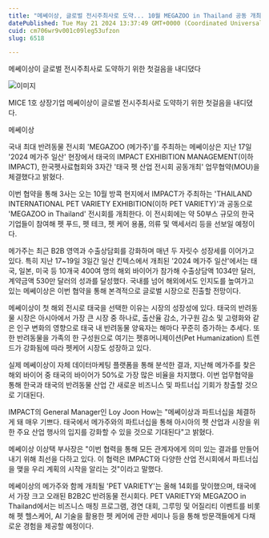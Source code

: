```yaml
---
title: "메쎄이상, 글로벌 전시주최사로 도약... 10월 MEGAZOO in Thailand 공동 개최"
datePublished: Tue May 21 2024 13:37:49 GMT+0000 (Coordinated Universal Time)
cuid: cm706wr9v001c09leg53ufzon
slug: 6518

---
```



메쎄이상이 글로벌 전시주최사로 도약하기 위한 첫걸음을 내디뎠다

![이미지](https://cdn.hashnode.com/res/hashnode/image/upload/v1739260690804/c65a560a-523c-41ec-966a-3d085d7bf1a1.jpeg)

MICE 1호 상장기업 메쎄이상이 글로벌 전시주최사로 도약하기 위한 첫걸음을 내디뎠다.

메쎄이상

국내 최대 반려동물 전시회 'MEGAZOO (메가주)'를 주최하는 메쎄이상은 지난 17일 '2024 메가주 일산' 현장에서 태국의 IMPACT EXHIBITION MANAGEMENT(이하 IMPACT), 한국펫사료협회와 3자간 '태국 펫 산업 전시회 공동개최' 업무협약(MOU)을 체결했다고 밝혔다.

이번 협약을 통해 3사는 오는 10월 방콕 현지에서 IMPACT가 주최하는 'THAILAND INTERNATIONAL PET VARIETY EXHIBITION(이하 PET VARIETY)'과 공동으로 'MEGAZOO in Thailand' 전시회를 개최한다. 이 전시회에는 약 50부스 규모의 한국 기업들이 참여해 펫 푸드, 펫 테크, 펫 케어 용품, 의류 및 액세서리 등을 선보일 예정이다.

메가주는 최근 B2B 영역과 수출상담회를 강화하며 매년 두 자릿수 성장세를 이어가고 있다. 특히 지난 17~19일 3일간 일산 킨텍스에서 개최된 '2024 메가주 일산'에서는 태국, 일본, 미국 등 10개국 400여 명의 해외 바이어가 참가해 수출상담액 1034만 달러, 계약금액 530만 달러의 성과를 달성했다. 국내를 넘어 해외에서도 인지도를 높여가고 있는 메쎄이상은 이번 협약을 통해 본격적으로 글로벌 시장으로 진출할 전망이다.

메쎄이상이 첫 해외 전시로 태국을 선택한 이유는 시장의 성장성에 있다. 태국의 반려동물 시장은 아시아에서 가장 큰 시장 중 하나로, 출산율 감소, 가구원 감소 및 고령화와 같은 인구 변화의 영향으로 태국 내 반려동물 양육자는 해마다 꾸준히 증가하는 추세다. 또한 반려동물을 가족의 한 구성원으로 여기는 펫휴머니제이션(Pet Humanization) 트렌드가 강화됨에 따라 펫케어 시장도 성장하고 있다.

실제 메쎄이상이 자체 데이터마케팅 플랫폼을 통해 분석한 결과, 지난해 메가주를 찾은 해외 바이어 중 태국의 바이어가 50%로 가장 많은 비율을 차지했다. 이번 업무협약을 통해 한국과 태국의 반려동물 산업 간 새로운 비즈니스 및 파트너십 기회가 창출할 것으로 기대된다.

IMPACT의 General Manager인 Loy Joon How는 "메쎄이상과 파트너십을 체결하게 돼 매우 기쁘다. 태국에서 메가주와의 파트너십을 통해 아시아의 펫 산업과 시장을 위한 주요 산업 행사의 입지를 강화할 수 있을 것으로 기대된다"고 밝혔다.

메쎄이상 이상택 부사장은 "이번 협력을 통해 모든 관계자에게 의미 있는 결과를 만들어내기 위해 최선을 다하고 있다. 이 협력은 IMPACT와 다양한 산업 전시회에서 파트너십을 맺을 우리 계획의 시작을 알리는 것"이라고 말했다.

메쎄이상의 메가주와 함께 개최될 'PET VARIETY'는 올해 14회를 맞이했으며, 태국에서 가장 크고 오래된 B2B2C 반려동물 전시회다. PET VARIETY와 MEGAZOO in Thailand에서는 비즈니스 매칭 프로그램, 경연 대회, 그루밍 및 어질리티 이벤트를 비롯해 펫 헬스케어, AI 기술을 활용한 펫 케어에 관한 세미나 등을 통해 방문객들에게 다채로운 경험을 제공할 예정이다.